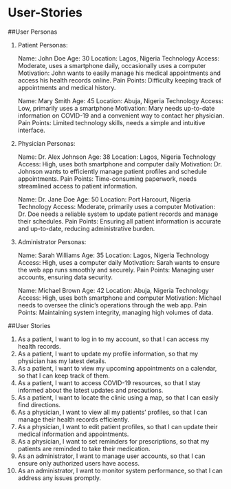 # User-Stories

##User Personas
1. Patient Personas:

    Name: John Doe
    Age: 30
    Location: Lagos, Nigeria
    Technology Access: Moderate, uses a smartphone daily, occasionally uses a computer
    Motivation: John wants to easily manage his medical appointments and access his health records online.
    Pain Points: Difficulty keeping track of appointments and medical history.
    
    Name: Mary Smith
    Age: 45
    Location: Abuja, Nigeria
    Technology Access: Low, primarily uses a smartphone
    Motivation: Mary needs up-to-date information on COVID-19 and a convenient way to contact her physician.
    Pain Points: Limited technology skills, needs a simple and intuitive interface.

2. Physician Personas:

    Name: Dr. Alex Johnson
    Age: 38
    Location: Lagos, Nigeria
    Technology Access: High, uses both smartphone and computer daily
    Motivation: Dr. Johnson wants to efficiently manage patient profiles and schedule appointments.
    Pain Points: Time-consuming paperwork, needs streamlined access to patient information.
    
    Name: Dr. Jane Doe
    Age: 50
    Location: Port Harcourt, Nigeria
    Technology Access: Moderate, primarily uses a computer
    Motivation: Dr. Doe needs a reliable system to update patient records and manage their schedules.
    Pain Points: Ensuring all patient information is accurate and up-to-date, reducing administrative burden.

3. Administrator Personas:

    Name: Sarah Williams
    Age: 35
    Location: Lagos, Nigeria
    Technology Access: High, uses a computer daily
    Motivation: Sarah wants to ensure the web app runs smoothly and securely.
    Pain Points: Managing user accounts, ensuring data security.
    
    Name: Michael Brown
    Age: 42
    Location: Abuja, Nigeria
    Technology Access: High, uses both smartphone and computer
    Motivation: Michael needs to oversee the clinic’s operations through the web app.
    Pain Points: Maintaining system integrity, managing high volumes of data.


##User Stories
1. As a patient, I want to log in to my account, so that I can access my health records.
2. As a patient, I want to update my profile information, so that my physician has my latest details.
3. As a patient, I want to view my upcoming appointments on a calendar, so that I can keep track of them.
4. As a patient, I want to access COVID-19 resources, so that I stay informed about the latest updates and precautions.
5. As a patient, I want to locate the clinic using a map, so that I can easily find directions.
6. As a physician, I want to view all my patients’ profiles, so that I can manage their health records efficiently.
7. As a physician, I want to edit patient profiles, so that I can update their medical information and appointments.
8. As a physician, I want to set reminders for prescriptions, so that my patients are reminded to take their medication.
9. As an administrator, I want to manage user accounts, so that I can ensure only authorized users have access.
10. As an administrator, I want to monitor system performance, so that I can address any issues promptly.

